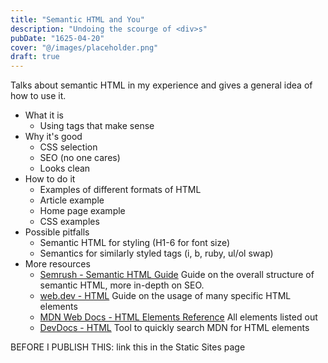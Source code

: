```yaml
---
title: "Semantic HTML and You"
description: "Undoing the scourge of <div>s"
pubDate: "1625-04-20"
cover: "@/images/placeholder.png"
draft: true
---
```


Talks about semantic HTML in my experience and gives a general idea of how to use it.

- What it is
  - Using tags that make sense
- Why it's good
  - CSS selection
  - SEO (no one cares)
  - Looks clean
- How to do it
  - Examples of different formats of HTML
  - Article example
  - Home page example
  - CSS examples
- Possible pitfalls
  - Semantic HTML for styling (H1-6 for font size)
  - Semantics for similarly styled tags (i, b, ruby, ul/ol swap)
- More resources
  - [Semrush - Semantic HTML Guide](https://www.semrush.com/blog/semantic-html5-guide/) Guide on the overall structure
    of semantic HTML, more in-depth on SEO.
  - [web.dev - HTML](https://web.dev/html) Guide on the usage of many specific HTML elements
  - [MDN Web Docs - HTML Elements Reference](https://developer.mozilla.org/en-US/docs/Web/HTML/Element) All elements
    listed out
  - [DevDocs - HTML](https://devdocs.io/html/) Tool to quickly search MDN for HTML elements

BEFORE I PUBLISH THIS: link this in the Static Sites page
